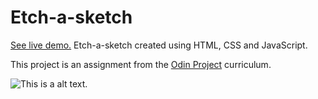 # Etch-a-sketch

[See live demo.](https://akhantz250.github.io/Etch-a-sketch/) Etch-a-sketch created using HTML, CSS and JavaScript.

This project is an assignment from the [Odin Project](https://www.theodinproject.com/lessons/foundations-etch-a-sketch) curriculum.

![This is a alt text.](https://raw.githubusercontent.com/akhantz250/odin-etch-a-sketch/main/screenshot.png 'Screenshot')
